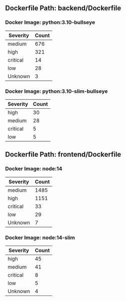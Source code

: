 ## Dockerfile Path: backend/Dockerfile

### Docker Image: python:3.10-bullseye
| Severity | Count |
|----------|-------|
| medium | 676 |
| high | 321 |
| critical | 14 |
| low | 28 |
| Unknown | 3 |

### Docker Image: python:3.10-slim-bullseye
| Severity | Count |
|----------|-------|
| high | 30 |
| medium | 28 |
| critical | 5 |
| low | 5 |


## Dockerfile Path: frontend/Dockerfile

### Docker Image: node:14
| Severity | Count |
|----------|-------|
| medium | 1485 |
| high | 1151 |
| critical | 33 |
| low | 29 |
| Unknown | 7 |

### Docker Image: node:14-slim
| Severity | Count |
|----------|-------|
| high | 45 |
| medium | 41 |
| critical | 8 |
| low | 5 |
| Unknown | 4 |